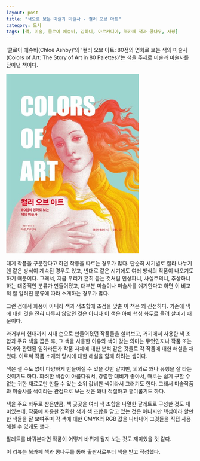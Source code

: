 ```yaml
---
layout: post
title: "색으로 보는 미술과 미술사 - 컬러 오브 아트"
category: 도서
tags: [책, 미술, 클로이 애슈비, 김하니, 아르카디아, 북카페 책과 콩나무, 서평]
---
```


'클로이 애슈비(Chloë Ashby)'의
'컬러 오브 아트: 80점의 명화로 보는 색의 미술사(Colors of Art: The Story of Art in 80 Palettes)'는
색을 주제로 미술과 미술사를 담아낸 책이다.

![표지](/images/book/colors-of-art-book-h480.jpg)

대게 작품을 구분한다고 하면 작풍을 따르는 경우가 많다.
단순히 시기별로 잘라 나누기엔 같은 방식이 계속된 경우도 있고,
반대로 같은 시기에도 여러 방식의 작품이 나오기도 하기 때문이다.
그래서, 지금 우리가 흔히 듣는 것처럼 인상파니, 사실주의니, 추상화니 하는 대중적인 분류가 만들어졌고,
대부분 미술이나 미술사를 얘기한다고 하면
이 비교적 잘 알려진 분류에 따라 소개하는 경우가 많다.

그런 점에서 화풍이 아니라 색과 색조합에 초점을 맞춘 이 책은 꽤 신선하다.
기존에 색에 대한 것을 전혀 다루지 않았던 것은 아니나
이 책은 아예 핵심 화두로 올려 살피기 때문이다.

과거부터 현대까지 시대 순으로 만들어졌던 작품들을 살펴보고,
거기에서 사용한 색 조합과 주요 색을 꼽은 후,
그 색을 사용한 이유와 색이 갖는 의미는 무엇인지나
작품 또는 작가와 관련된 일화라든가
작품 자체에 대한 분석 같은 것들로
각 작품에 대한 해설을 채웠다.
이로써 작품 소개와 당시에 대한 해설을 함께 하려는 셈이다.

색은 셀 수도 없이 다양하게 만들어질 수 있을 것만 같지만,
의외로 꽤나 유행을 잘 타는 것이기도 하다.
화려한 색감이 아름다워서,
강렬한 대비가 좋아서,
때로는 쉽게 구할 수 없는 귀한 재료로만 만들 수 있는
소위 값비싼 색이라서 그러기도 한다.
그래서 미술작품과 미술사를 색이라는 관점으로 보는 것은
꽤나 적절하고 흥미롭기도 하다.

색을 주요 화두로 삼은만큼,
책 곳곳을 여러 색 조합을 나열한 팔레트로 구성한 것도 재미있는데,
작품에 사용한 정확한 색과 색 조합을 담고 있는 것은 아니지만
핵심이라 할만한 색들을 잘 보여주며
각 색에 대한 CMYK와 RGB 값을 나타내어 그것들을 직접 사용해볼 수 있게도 했다.

팔레트를 바꿔본다면 작품이 어떻게 바뀌게 될지 보는 것도 재미있을 것 같다.



<div class="im im-info">
이 리뷰는 북카페 책과 콩나무를 통해 출판사로부터 책을 받고 작성했다.
</div>
